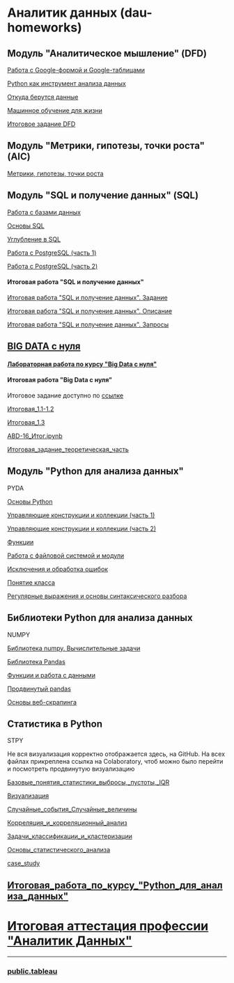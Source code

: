# Аналитик данных (dau-homeworks)

## Модуль "Аналитическое мышление" (DFD)

[Работа с Google-формой и Google-таблицами](dfd-01.md)

[Python как инструмент анализа данных](dfd-02.md)

[Откуда берутся данные](dfd-03.md)

[Машинное обучение для жизни](dfd-04.md)

[Итоговое задание DFD](dfd-05.md)

## Модуль "Метрики, гипотезы, точки роста" (AIC)

[Метрики, гипотезы, точки роста](aic.md)

## Модуль "SQL и получение данных" (SQL)

[Работа с базами данных](https://github.com/susanna-susanna/dau-homeworks/blob/main/hw-2-working%20with%20DB.sql)

[Основы SQL](HW-1-3-sql-basw.sql) 

[Углубление в SQL](HW-1-4.sql)

[Работа с PostgreSQL (часть 1)](HW-1-5.sql)

[Работа с PostgreSQL (часть 2)](HW-1-6.sql)

#### Итоговая работа "SQL и получение данных"

[Итоговая работа "SQL и получение данных". Задание](https://docs.google.com/document/d/1DD8Ev3xJUBonR3GC0ZsNSlvsSqgd4zXC3FKHvTd2k4o/edit)

[Итоговая работа "SQL и получение данных". Описание](https://docs.google.com/document/d/1tA7j6HXiHlFGj40lWbKfv8MjyaicUkFzGxo-CAROYvM/edit)

[Итоговая работа "SQL и получение данных". Запросы](summary-35-1.sql)

## [BIG DATA с нуля](abd.md)

#### [Лабораторная работа по курсу "Big Data c нуля"](abd-lab.md)

#### Итоговая работа "Big Data c нуля"

Итоговое задание доступно по [ссылке](https://docs.google.com/document/d/1lPrLC2oZNVx2BL56EpN_8LWW62NnbSWlAasLd8HruqM/edit#)

[Итоговая_1.1-1.2](https://docs.google.com/spreadsheets/d/1yOfGv5diuYRbHOYZtdlFsKmKg4yC1uWlUTXQGmKluh0/edit#gid=1746463178)

[Итоговая_1.3](https://docs.google.com/spreadsheets/d/1yz235pw0gOuI_E5A9Pxr33sIywROjFxl7_J8FKxxB8w/edit#gid=1858829225)

[ABD-16_Итог.ipynb](https://colab.research.google.com/drive/1wPxv8oOe0RMEAU1QbUIDJXHOiR1-Y0WN#scrollTo=DAl-kPHTD5QO)

[Итоговая_задание_теоретическая_часть](https://docs.google.com/document/d/1G-6zw0lG2CRhb80rAUpReL_MZazF9X1S_ouMl2W4wqQ/edit#)

## Модуль "Python для анализа данных" 

PYDA

[Основы Python](hw_1_Основы_Python.ipynb)

[Управляющие конструкции и коллекции (часть 1)](hw_2_Управляющие_конструкции.ipynb)

[Управляющие конструкции и коллекции (часть 2)](hw_3_Управляющие_конструкции_ч_2.ipynb)

[Функции](hw_4_Функции.ipynb)

[Работа с файловой системой и модули](hw_5_Работа_с_файловой_системой.ipynb)

[Исключения и обработка ошибок](hw_6_Исключения_и_обработка_ошибок.ipynb)

[Понятие класса](hw_7_Понятие_класса.ipynb)

[Регулярные выражения и основы синтаксического разбора](hw8_regex.ipynb)

## Библиотеки Python для анализа данных

NUMPY

[Библиотека numpy. Вычислительные задачи](https://github.com/susanna-susanna/dau-python/blob/main/numpy_1_%D0%91%D0%B8%D0%B1%D0%BB%D0%B8%D0%BE%D1%82%D0%B5%D0%BA%D0%B0_numpy_%D0%92%D1%8B%D1%87%D0%B8%D1%81%D0%BB%D0%B8%D1%82%D0%B5%D0%BB%D1%8C%D0%BD%D1%8B%D0%B5_%D0%B7%D0%B0%D0%B4%D0%B0%D1%87%D0%B8.ipynb)

[Библиотека Pandas](https://github.com/susanna-susanna/dau-python/blob/main/numpy_2_%D0%91%D0%B8%D0%B1%D0%BB%D0%B8%D0%BE%D1%82%D0%B5%D0%BA%D0%B0_Pandas.ipynb)

[Функции и работа с данными](https://github.com/susanna-susanna/dau-python/blob/main/numpy_3_%D0%A4%D1%83%D0%BD%D0%BA%D1%86%D0%B8%D0%B8_%D0%B8_%D1%80%D0%B0%D0%B1%D0%BE%D1%82%D0%B0_%D1%81_%D0%B4%D0%B0%D0%BD%D0%BD%D1%8B%D0%BC%D0%B8.ipynb)

[Продвинутый pandas](https://github.com/susanna-susanna/dau-python/blob/main/nampy_4_%D0%9F%D1%80%D0%BE%D0%B4%D0%B2%D0%B8%D0%BD%D1%83%D1%82%D1%8B%D0%B9_pandas.ipynb)

[Основы веб-скрапинга](https://github.com/susanna-susanna/dau-python/blob/main/numpy_5_%D0%9E%D1%81%D0%BD%D0%BE%D0%B2%D1%8B_%D0%B2%D0%B5%D0%B1_%D1%81%D0%BA%D1%80%D0%B0%D0%BF%D0%B8%D0%BD%D0%B3%D0%B0.ipynb)

## Статистика в Python 

STPY

Не вся визуализация корректно отображается здесь, на GitHub. На всех файлах прикреплена ссылка на Colaboratory, чтоб можно было перейти и посмотреть продвинутую визуализацию

[Базовые_понятия_статистики_выбросы,_пустоты,_IQR](https://github.com/susanna-susanna/dau-stpy/blob/main/stpy_1_Базовые_понятия_статистики_выбросы%2C_пустоты%2C_IQR.ipynb)

[Визуализация](https://github.com/susanna-susanna/dau-stpy/blob/main/stpy_2_Визуализация.ipynb)

[Случайные_события_Случайные_величины](https://github.com/susanna-susanna/dau-stpy/blob/main/stpy_3_Случайные_события_Случайные_величины.ipynb)

[Корреляция_и_корреляционный_анализ](https://github.com/susanna-susanna/dau-stpy/blob/main/stpy_4_Корреляция_и_корреляционный_анализ%22.ipynb)

[Задачи_классификации_и_кластеризации](https://github.com/susanna-susanna/dau-stpy/blob/main/stpy_5_Задачи_классификации_и_кластеризации.ipynb)

[Основы_статистического_анализа](https://github.com/susanna-susanna/dau-stpy/blob/main/stpy_6_Основы_статистического_анализа.ipynb)

[case_study](https://github.com/susanna-susanna/dau-stpy/blob/main/stpy_8_case_study.ipynb)

## [Итоговая_работа_по_курсу_"Python_для_анализа_данных"](https://github.com/susanna-susanna/dau-stpy/blob/main/pydp_Итоговая_работа_по_курсу_%22Python_для_анализа_данных%22.ipynb)


# [Итоговая аттестация профессии "Аналитик Данных"](https://github.com/susanna-susanna/dau-stpy/tree/main/pydp-diplome)

---

### [public.tableau](https://public.tableau.com/app/profile/liliya2641)

